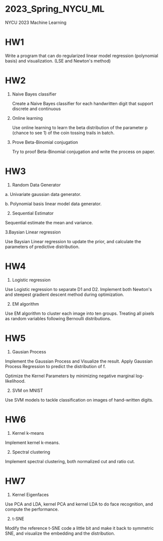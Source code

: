 # 2023_Spring_NYCU_ML
NYCU 2023 Machine Learning

# HW1

  Write a program that can do regularized linear model regression (polynomial basis) and visualization. (LSE and Newton's method)

# HW2

1. Naive Bayes classifier 

    Create a Naive Bayes classifier for each handwritten digit that support discrete and continuous

2. Online learning
   
    Use online learning to learn the beta distribution of the parameter p (chance to see 1) of the coin tossing trails in batch.

3. Prove Beta-Binomial conjugation

    Try to proof Beta-Binomial conjugation and write the process on paper.

# HW3

1. Random Data Generator

 a. Univariate gaussian data generator.

 b. Polynomial basis linear model data generator.

2. Sequential Estimator

 Sequential estimate the mean and variance.

3.Baysian Linear regression

 Use Baysian Linear regression to update the prior, and calculate the parameters of predictive distribution.

# HW4

1. Logistic regression

 Use Logistic regression to separate D1 and D2. Implement both Newton's and steepest gradient descent method during optimization.

2. EM algorithm

 Use EM algorithm to cluster each image into ten groups. Treating all pixels as random variables following Bernoulli distributions.

# HW5

1. Gausian Process

 Implement the Gaussian Process and Visualize the result. Apply Gaussian Process Regression to predict the distribution of f. 
  
 Optimize the Kernel Parameters by minimizing negative marginal log-likelihood.

2. SVM on MNIST

 Use SVM models to tackle classification on images of hand-written digits.

# HW6

1. Kernel k-means

 Implement kernel k-means.

2. Spectral clustering

 Implement spectral clustering, both normalized cut and ratio cut.

# HW7

1. Kernel Eigenfaces

 Use PCA and LDA, kernel PCA and kernel LDA to do face recognition, and compute the performance.

2. t-SNE

 Modify the reference t-SNE code a little bit and make it back to symmetric SNE, and visualize the embedding and the distribution.

